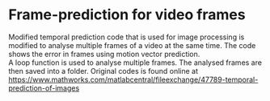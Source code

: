 # Frame-prediction for video frames
Modified temporal prediction code that is used for image processing is modified to analyse multiple frames of a video at the same time. 
The code shows the error in frames using motion vector prediction.  
A loop function is used to analyse multiple frames.
The analysed frames are then saved into a folder. 
Original codes is found online at https://www.mathworks.com/matlabcentral/fileexchange/47789-temporal-prediction-of-images
